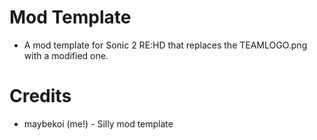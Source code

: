 # Mod Template

* A mod template for Sonic 2 RE:HD that replaces the TEAMLOGO.png with a modified one.

# Credits

* maybekoi (me!) - Silly mod template